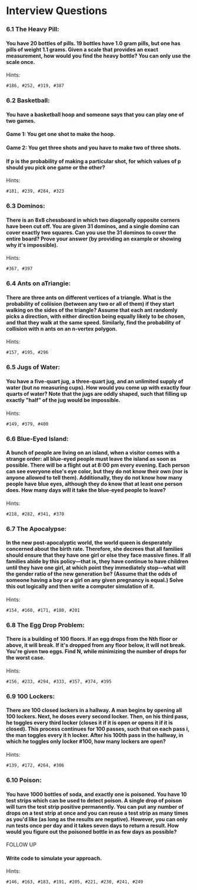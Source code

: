 # Interview Questions

### 6.1 The Heavy Pill:
#### You have 20 bottles of pills. 19 bottles have 1.0 gram pills, but one has pills of weight 1.1 grams. Given a scale that provides an exact measurement, how would you find the heavy bottle? You can only use the scale once.
Hints:
```
#186, #252, #319, #387
```

### 6.2 Basketball:
#### You have a basketball hoop and someone says that you can play one of two games.
#### Game 1: You get one shot to make the hoop.
#### Game 2: You get three shots and you have to make two of three shots.
#### If p is the probability of making a particular shot, for which values of p should you pick one game or the other?
Hints:
```
#181, #239, #284, #323
```

### 6.3 Dominos:
#### There is an 8x8 chessboard in which two diagonally opposite corners have been cut off. You are given 31 dominos, and a single domino can cover exactly two squares. Can you use the 31 dominos to cover the entire board? Prove your answer (by providing an example or showing why it's impossible).
Hints:
```
#367, #397
```

### 6.4 Ants on aTriangie:
#### There are three ants on different vertices of a triangle. What is the probability of coliision (between any two or all of them) if they start walking on the sides of the triangle? Assume that each ant randomly picks a direction, with either direction being equally likely to be chosen, and that they walk at the same speed. Similarly, find the probability of collision with n ants on an n-vertex polygon.
Hints:
```
#157, #195, #296
```

### 6.5 Jugs of Water:
#### You have a five-quart jug, a three-quart jug, and an unlimited supply of water (but no measuring cups). How would you come up with exactly four quarts of water? Note that the jugs are oddly shaped, such that filling up exactly "half" of the jug would be impossible.
Hints:
```
#149, #379, #400
```

### 6.6 Blue-Eyed Island:
#### A bunch of people are living on an island, when a visitor comes with a strange order: all blue-eyed people must leave the island as soon as possible. There will be a flight out at 8:00 pm every evening. Each person can see everyone else's eye color, but they do not know their own (nor is anyone allowed to tell them). Additionally, they do not know how many people have blue eyes, although they do know that at least one person does. How many days will it take the blue-eyed people to leave?
Hints:
```
#218, #282, #341, #370
```

### 6.7 The Apocalypse:
#### In the new post-apocalyptic world, the world queen is desperately concerned about the birth rate. Therefore, she decrees that all families should ensure that they have one girl or else they face massive fines. If all families abide by this policy—that is, they have continue to have children until they have one girl, at which point they immediately stop—what will the gender ratio of the new generation be? (Assume that the odds of someone having a boy or a girl on any given pregnancy is equal.) Solve this out logically and then write a computer simulation of it.
Hints:
```
#154, #160, #171, #188, #201
```

### 6.8 The Egg Drop Problem:
#### There is a building of 100 floors. If an egg drops from the Nth floor or above, it will break. If it's dropped from any floor below, it will not break. You're given two eggs. Find N, while minimizing the number of drops for the worst case.
Hints:
```
#156, #233, #294, #333, #357, #374, #395
```

### 6.9 100 Lockers:
#### There are 100 closed lockers in a hallway. A man begins by opening all 100 lockers. Next, he doses every second locker. Then, on his third pass, he toggles every third locker (closes it if it is open or opens it if it is closed). This process continues for 100 passes, such that on each pass i, the man toggles every it h locker. After his 100th pass in the hallway, in which he toggles only locker #100, how many lockers are open?
Hints:
```
#139, #172, #264, #306
```

### 6.10 Poison:
#### You have 1000 bottles of soda, and exactly one is poisoned. You have 10 test strips which can be used to detect poison. A single drop of poison will turn the test strip positive permanently. You can put any number of drops on a test strip at once and you can reuse a test strip as many times as you'd like (as long as the results are negative). However, you can only run tests once per day and it takes seven days to return a result. How would you figure out the poisoned bottle in as few days as possible?
FOLLOW UP
#### Write code to simulate your approach.
Hints:
```
#146, #163, #183, #191, #205, #221, #230, #241, #249
```